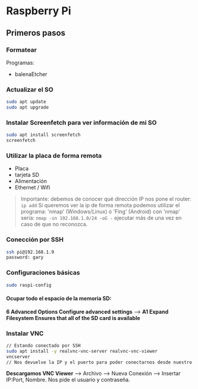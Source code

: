 # Raspberry Pi

## Primeros pasos

### Formatear

Programas:
* balenaEtcher

### Actualizar el SO

```bash
sudo apt update
sudo apt upgrade
```

### Instalar Screenfetch para ver información de mi SO

```bash
sudo apt install screenfetch
screenfetch
```

### Utilizar la placa de forma remota

* Placa
* tarjeta SD
* Alimentación
* Ethernet / Wifi

>Importante: debemos de conocer qué dirección IP nos pone el router: `ip add`
>Si queremos ver la ip de forma remota podemos utilizar el programa: 'nmap' (Windows/Linux) ó 'Fing' (Android)
>con 'nmap' sería: `nmap -sn 192.168.1.0/24 -oG -` ejecutar más de una vez en caso de que no reconozca.

### Conección por SSH

```bash
ssh pi@192.168.1.9
password: gary
```

### Configuraciones básicas

```bash
sudo raspi-config
```

#### Ocupar todo el espacio de la memoria SD:

__6 Advanced Options  Configure advanced settings__ --> __A1 Expand Filesystem  Ensures that all of the SD card is available__

### Instalar VNC

```bash
// Estando conectado por SSH
sudo apt install -y realvnc-vnc-server realvnc-vnc-viewer
vncserver
// Nos devuelve la IP y el puerto para poder conectarnos desde nuestro cliente (Viewer)
```

__Descargamos VNC Viewer__ --> Archivo --> Nueva Conexión --> Insertar IP:Port, Nombre. Nos pide el usuario y contraseña.

